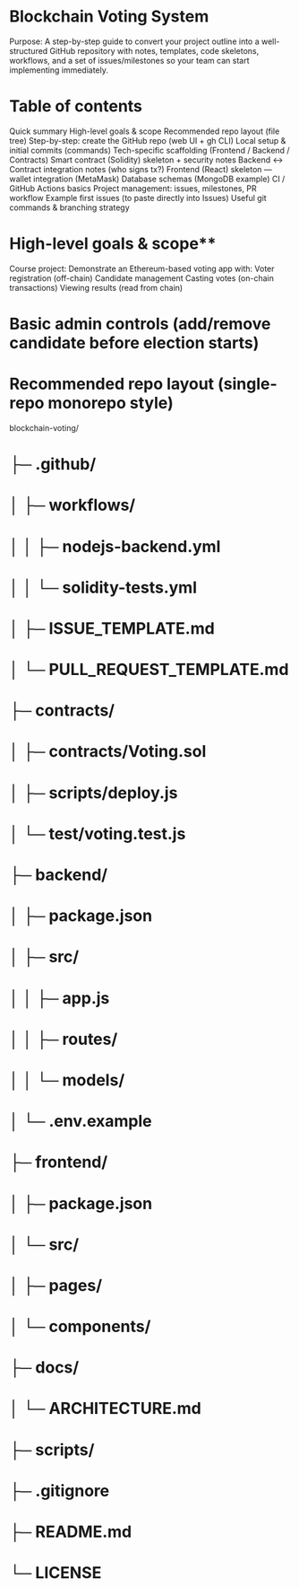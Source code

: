 ﻿# Blockchain Voting System

Purpose: A step-by-step guide to convert your project outline into a well-structured GitHub repository with notes, templates, code skeletons, workflows, and a set of issues/milestones so your team can start implementing immediately.

# Table of contents
Quick summary
High-level goals \& scope
Recommended repo layout (file tree)
Step-by-step: create the GitHub repo (web UI + gh CLI)
Local setup \& initial commits (commands)
Tech-specific scaffolding (Frontend / Backend / Contracts)
Smart contract (Solidity) skeleton + security notes
Backend ↔ Contract integration notes (who signs tx?)
Frontend (React) skeleton — wallet integration (MetaMask)
Database schemas (MongoDB example)
CI / GitHub Actions basics
Project management: issues, milestones, PR workflow
Example first issues (to paste directly into Issues)
Useful git commands \& branching strategy
#
# High-level goals \& scope**
Course project: Demonstrate an Ethereum-based voting app with:
Voter registration (off-chain)
Candidate management
Casting votes (on-chain transactions)
Viewing results (read from chain)
#
# Basic admin controls (add/remove candidate before election starts)
#
# Recommended repo layout (single-repo monorepo style)
blockchain-voting/

# ├─ .github/

# │ ├─ workflows/

# │ │ ├─ nodejs-backend.yml

# │ │ └─ solidity-tests.yml

# │ ├─ ISSUE\_TEMPLATE.md

# │ └─ PULL\_REQUEST\_TEMPLATE.md

# ├─ contracts/

# │ ├─ contracts/Voting.sol

# │ ├─ scripts/deploy.js

# │ └─ test/voting.test.js

# ├─ backend/

# │ ├─ package.json

# │ ├─ src/

# │ │ ├─ app.js

# │ │ ├─ routes/

# │ │ └─ models/

# │ └─ .env.example

# ├─ frontend/

# │ ├─ package.json

# │ └─ src/

# │ ├─ pages/

# │ └─ components/

# ├─ docs/

# │ └─ ARCHITECTURE.md

# ├─ scripts/

# ├─ .gitignore

# ├─ README.md

# └─ LICENSE





